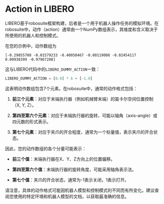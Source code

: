 # Action in LIBERO

LIBERO基于robosuite框架构建，后者是一个用于机器人操作任务的模拟环境。在robosuite中，动作（action）通常由一个NumPy数组表示，其维度和含义取决于所使用的机器人和控制模式。

在您的示例中，动作数组为

```
[-0.29855708 -0.01579233 -0.40058467 -0.00119008 -0.02454117  0.00938399 -0.97967208]
```


这与LIBERO代码中的`LIBERO_DUMMY_ACTION`一致：


```python
LIBERO_DUMMY_ACTION = [0.0] * 6 + [-1.0]
```


这表明动作数组包含7个元素。在robosuite中，通常的动作格式包括：

1. **前三个元素**：对应于末端执行器（例如机械臂末端）的笛卡尔空间位置控制（X, Y, Z）。

2. **第四至第六个元素**：对应于末端执行器的旋转，可能以轴角（axis-angle）或四元数的形式表示。

3. **第七个元素**：对应于夹爪的开合程度，通常为一个标量值，表示夹爪的开合状态。

因此，您的动作数组的各个分量可能表示：

- **前三个值**：末端执行器在X、Y、Z方向上的位置偏移。

- **第四至第六个值**：末端执行器的旋转角度，可能采用轴角表示法。

- **第七个值**：夹爪的开合状态，通常为-1表示关闭，1表示打开。

请注意，具体的动作格式可能因机器人模型和控制模式的不同而有所变化。建议查阅您使用的特定环境和机器人模型的文档，以获取最准确的信息。 